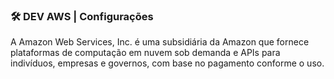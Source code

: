 ### 🛠 DEV AWS | Configurações

A Amazon Web Services, Inc. é uma subsidiária da Amazon que fornece plataformas de computação em nuvem sob demanda e APIs para indivíduos, empresas e governos, com base no pagamento conforme o uso.


